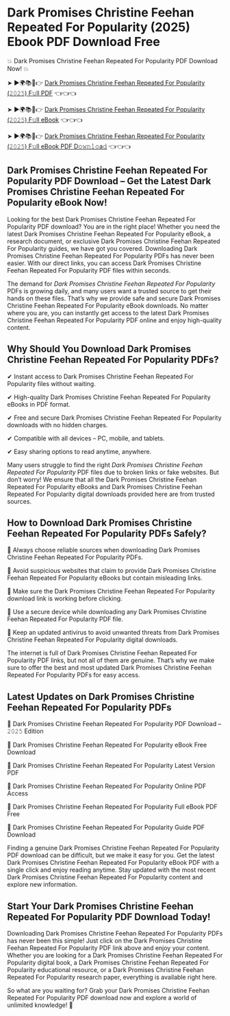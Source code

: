 # Dark Promises Christine Feehan Repeated For Popularity (2025) Ebook PDF Download Free

💥 Dark Promises Christine Feehan Repeated For Popularity PDF Download Now! 💥

➤ ►🌍📚📱👉 [Dark Promises Christine Feehan Repeated For Popularity (𝟸𝟶𝟸𝟻) F𝚞ll PDF](https://getpdf.xyz/dark-promises-christine-feehan-repeated-for-popularity) 👈👈👈


➤ ►🌍📚📱👉 [Dark Promises Christine Feehan Repeated For Popularity (𝟸𝟶𝟸𝟻) F𝚞ll eBook](https://getpdf.xyz/dark-promises-christine-feehan-repeated-for-popularity) 👈👈👈


➤ ►🌍📚📱👉 [Dark Promises Christine Feehan Repeated For Popularity (𝟸𝟶𝟸𝟻) F𝚞ll eBook PDF D𝚘𝚠𝚗𝚕𝚘a𝚍](https://getpdf.xyz/dark-promises-christine-feehan-repeated-for-popularity) 👈👈👈


## Dark Promises Christine Feehan Repeated For Popularity PDF Download – Get the Latest Dark Promises Christine Feehan Repeated For Popularity eBook Now!

Looking for the best Dark Promises Christine Feehan Repeated For Popularity PDF download? You are in the right place! Whether you need the latest Dark Promises Christine Feehan Repeated For Popularity eBook, a research document, or exclusive Dark Promises Christine Feehan Repeated For Popularity guides, we have got you covered. Downloading Dark Promises Christine Feehan Repeated For Popularity PDFs has never been easier. With our direct links, you can access Dark Promises Christine Feehan Repeated For Popularity PDF files within seconds.

The demand for *Dark Promises Christine Feehan Repeated For Popularity* PDFs is growing daily, and many users want a trusted source to get their hands on these files. That’s why we provide safe and secure Dark Promises Christine Feehan Repeated For Popularity eBook downloads. No matter where you are, you can instantly get access to the latest Dark Promises Christine Feehan Repeated For Popularity PDF online and enjoy high-quality content.

## Why Should You Download Dark Promises Christine Feehan Repeated For Popularity PDFs?

✔ Instant access to Dark Promises Christine Feehan Repeated For Popularity files without waiting.

✔ High-quality Dark Promises Christine Feehan Repeated For Popularity eBooks in PDF format.

✔ Free and secure Dark Promises Christine Feehan Repeated For Popularity downloads with no hidden charges.

✔ Compatible with all devices – PC, mobile, and tablets.

✔ Easy sharing options to read anytime, anywhere.

Many users struggle to find the right *Dark Promises Christine Feehan Repeated For Popularity* PDF files due to broken links or fake websites. But don’t worry! We ensure that all the Dark Promises Christine Feehan Repeated For Popularity eBooks and Dark Promises Christine Feehan Repeated For Popularity digital downloads provided here are from trusted sources.

## How to Download Dark Promises Christine Feehan Repeated For Popularity PDFs Safely?

📌 Always choose reliable sources when downloading Dark Promises Christine Feehan Repeated For Popularity PDFs.

📌 Avoid suspicious websites that claim to provide Dark Promises Christine Feehan Repeated For Popularity eBooks but contain misleading links.

📌 Make sure the Dark Promises Christine Feehan Repeated For Popularity download link is working before clicking.

📌 Use a secure device while downloading any Dark Promises Christine Feehan Repeated For Popularity PDF file.

📌 Keep an updated antivirus to avoid unwanted threats from Dark Promises Christine Feehan Repeated For Popularity digital downloads.

The internet is full of Dark Promises Christine Feehan Repeated For Popularity PDF links, but not all of them are genuine. That’s why we make sure to offer the best and most updated Dark Promises Christine Feehan Repeated For Popularity PDFs for easy access.

## Latest Updates on Dark Promises Christine Feehan Repeated For Popularity PDFs

🔹 Dark Promises Christine Feehan Repeated For Popularity PDF Download – 𝟸𝟶𝟸𝟻 Edition

🔹 Dark Promises Christine Feehan Repeated For Popularity eBook Free Download

🔹 Dark Promises Christine Feehan Repeated For Popularity Latest Version PDF

🔹 Dark Promises Christine Feehan Repeated For Popularity Online PDF Access

🔹 Dark Promises Christine Feehan Repeated For Popularity Full eBook PDF Free

🔹 Dark Promises Christine Feehan Repeated For Popularity Guide PDF Download

Finding a genuine Dark Promises Christine Feehan Repeated For Popularity PDF download can be difficult, but we make it easy for you. Get the latest Dark Promises Christine Feehan Repeated For Popularity eBook PDF with a single click and enjoy reading anytime. Stay updated with the most recent Dark Promises Christine Feehan Repeated For Popularity content and explore new information.

## Start Your Dark Promises Christine Feehan Repeated For Popularity PDF Download Today!

Downloading Dark Promises Christine Feehan Repeated For Popularity PDFs has never been this simple! Just click on the Dark Promises Christine Feehan Repeated For Popularity PDF link above and enjoy your content. Whether you are looking for a Dark Promises Christine Feehan Repeated For Popularity digital book, a Dark Promises Christine Feehan Repeated For Popularity educational resource, or a Dark Promises Christine Feehan Repeated For Popularity research paper, everything is available right here.

So what are you waiting for? Grab your Dark Promises Christine Feehan Repeated For Popularity PDF download now and explore a world of unlimited knowledge! 🚀